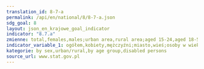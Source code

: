 ```yaml
---
translation_id: 8-7-a
permalink: /api/en/national/8/8-7-a.json
sdg_goal: 8
layout: json_en_krajowe_goal_indicator
indicator: "8.7.a"
zmienne: total,females,males;urban area,rural area;aged 15-24,aged 18-59/64,aged 50 and more;aged 16 and more
indicator_variable_1: ogółem,kobiety,mężczyźni;miasto,wieś;osoby w wieku 15-24 lata,w wieku 18-59/64 lat,osoby w wieku 50 lat i więcej;w wieku 16 lat i więcej;
kategorie: by sex,urban/rural,by age group,disabled persons
source_url: www.stat.gov.pl
---
```

